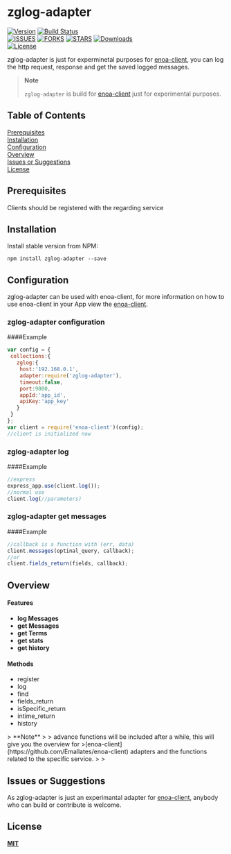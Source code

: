 # zglog-adapter
[![Version][version-svg]][package-url]&nbsp;[![Build Status][travis-svg]][travis-url]</br>[![ISSUES][issues-url]][issues-url]&nbsp;[![FORKS][forks-url]][forks-url]&nbsp;[![STARS][stars-url]][stars-url]&nbsp;[![Downloads][downloads-image]][downloads-url]</br>[![License][license-image]][license-url]

[version-svg]: https://img.shields.io/npm/v/zglog-adapter.svg?style=flat-square
[package-url]: https://npmjs.org/package/zglog-adapter
[travis-svg]: https://img.shields.io/travis/Emallates/zglog-adapter/master.svg?style=flat-square
[travis-url]: https://api.travis-ci.org/Emallates/zglog-adapter.svg?branch=master
[issues-url]:https://img.shields.io/github/issues/Emallates/zglog-adapter.svg?style=flat-square
[forks-url]:https://img.shields.io/github/forks/Emallates/zglog-adapter.svg?style=flat-square
[stars-url]:https://img.shields.io/github/stars/Emallates/zglog-adapter.svg?style=flat-square
[downloads-image]: https://img.shields.io/npm/dm/zglog-adapter.svg?style=flat-square
[downloads-url]: http://npm-stat.com/charts.html?package=zglog-adapter
[license-image]: https://img.shields.io/badge/license-MIT-blue.svg?style=flat-square
[license-url]: https://raw.githubusercontent.com/Emallates/zglog-adapter/master/LICENSE


zglog-adapter is just for experminetal purposes for [enoa-client](https://github.com/Emallates/enoa-client), you can log the http request, response and get the saved logged messages.

> **Note**
>
> `zglog-adapter` is build for [enoa-client](https://github.com/Emallates/enoa-client) just for experimental purposes.
>
>

## Table of Contents
[Prerequisites](#prerequisites)</br>
[Installation](#installation)</br>
[Configuration](#configuration)</br>
[Overview](#overview)</br>
[Issues or Suggestions](#issues-or-suggestions)</br>
[License](#license)


## Prerequisites
Clients should be registered with the regarding service

## Installation

Install stable version from NPM:
```
npm install zglog-adapter --save
```


## Configuration

zglog-adapter can be used with enoa-client, for more information on how to use enoa-client in your App view the [enoa-client](https://github.com/Emallates/enoa-client).


### zglog-adapter configuration

####Example

```javascript
var config = {
 collections:{
   zglog:{
	host:'192.168.0.1', 
	adapter:require('zglog-adapter'), 
	timeout:false, 
	port:9000,
	appId:'app_id',
	apiKey:'app_key'
   }
 }
};
var client = require('enoa-client')(config);
//client is initialized now
```
### zglog-adapter log

####Example

```javascript
//express
express_app.use(client.log());
//normal use
client.log(//parameters)
```
### zglog-adapter get messages

####Example

```javascript
//callback is a function with (err, data)
client.messages(optinal_query, callback);
//or
client.fields_return(fields, callback);
```


## Overview

#### Features
<ul>
<li><b>log Messages</b></li>
<li><b>get Messages</b></li>
<li><b>get Terms</b></li>
<li><b>get stats</b></li>
<li><b>get history</b></li>
</ul>


#### Methods
<ul>
 <li>register</li>
 <li>log</li>
 <li>find</li>
 <li>fields_return</li>
 <li>isSpecific_return</li>
 <li>intime_return</li>
 <li>history</li>
</ul>
> **Note**
>
> advance functions will be included after a while, this will give you the overview  for >[enoa-client](https://github.com/Emallates/enoa-client) adapters and the functions related to the specific service.
>  
>

## Issues or Suggestions
As zglog-adapter is just an experimantal adapter for [enoa-client](https://github.com/Emallates/enoa-client), anybody who can build or contribute is welcome.


## License

**[MIT](./LICENSE)**
